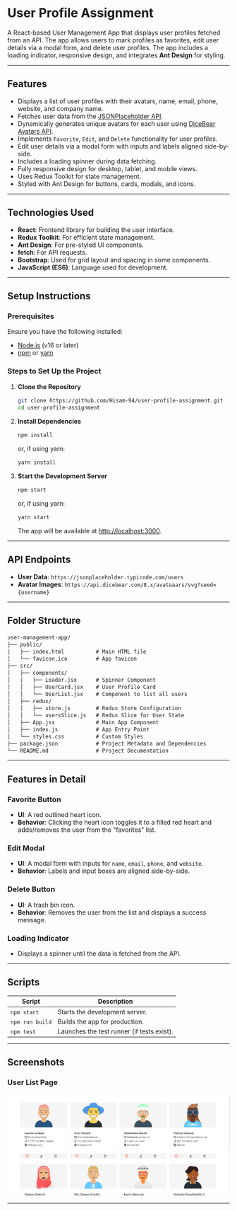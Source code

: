 
# User Profile Assignment

A React-based User Management App that displays user profiles fetched from an API. The app allows users to mark profiles as favorites, edit user details via a modal form, and delete user profiles. The app includes a loading indicator, responsive design, and integrates **Ant Design** for styling.

---

## Features

- Displays a list of user profiles with their avatars, name, email, phone, website, and company name.
- Fetches user data from the [JSONPlaceholder API](https://jsonplaceholder.typicode.com/users).
- Dynamically generates unique avatars for each user using [DiceBear Avatars API](https://dicebear.com/).
- Implements `Favorite`, `Edit`, and `Delete` functionality for user profiles.
- Edit user details via a modal form with inputs and labels aligned side-by-side.
- Includes a loading spinner during data fetching.
- Fully responsive design for desktop, tablet, and mobile views.
- Uses Redux Toolkit for state management.
- Styled with Ant Design for buttons, cards, modals, and icons.

---

## Technologies Used

- **React**: Frontend library for building the user interface.
- **Redux Toolkit**: For efficient state management.
- **Ant Design**: For pre-styled UI components.
- **fetch**: For API requests.
- **Bootstrap**: Used for grid layout and spacing in some components.
- **JavaScript (ES6)**: Language used for development.

---

## Setup Instructions

### Prerequisites

Ensure you have the following installed:

- [Node.js](https://nodejs.org/) (v16 or later)
- [npm](https://www.npmjs.com/) or [yarn](https://yarnpkg.com/)

### Steps to Set Up the Project

1. **Clone the Repository**
   ```bash
   git clone https://github.com/Hisam-94/user-profile-assignment.git
   cd user-profile-assignment
   ```

2. **Install Dependencies**
   ```bash
   npm install
   ```
   or, if using yarn:
   ```bash
   yarn install
   ```

3. **Start the Development Server**
   ```bash
   npm start
   ```
   or, if using yarn:
   ```bash
   yarn start
   ```

   The app will be available at [http://localhost:3000](http://localhost:3000).

---

## API Endpoints

- **User Data**: `https://jsonplaceholder.typicode.com/users`
- **Avatar Images**: `https://api.dicebear.com/8.x/avataaars/svg?seed={username}`

---

## Folder Structure

```plaintext
user-management-app/
├── public/
│   ├── index.html          # Main HTML file
│   └── favicon.ico         # App favicon
├── src/
│   ├── components/
│   │   ├── Loader.jsx      # Spinner Component
│   │   ├── UserCard.jsx    # User Profile Card
│   │   └── UserList.jsx    # Component to list all users
│   ├── redux/
│   │   ├── store.js        # Redux Store Configuration
│   │   └── usersSlice.js   # Redux Slice for User State
│   ├── App.jsx             # Main App Component
│   ├── index.js            # App Entry Point
│   └── styles.css          # Custom Styles
├── package.json            # Project Metadata and Dependencies
└── README.md               # Project Documentation
```

---

## Features in Detail

### Favorite Button
- **UI**: A red outlined heart icon.
- **Behavior**: Clicking the heart icon toggles it to a filled red heart and adds/removes the user from the "favorites" list.

### Edit Modal
- **UI**: A modal form with inputs for `name`, `email`, `phone`, and `website`.
- **Behavior**: Labels and input boxes are aligned side-by-side.

### Delete Button
- **UI**: A trash bin icon.
- **Behavior**: Removes the user from the list and displays a success message.

### Loading Indicator
- Displays a spinner until the data is fetched from the API.

---

## Scripts

| Script         | Description                                |
|----------------|--------------------------------------------|
| `npm start`    | Starts the development server.             |
| `npm run build`| Builds the app for production.             |
| `npm test`     | Launches the test runner (if tests exist). |

---

## Screenshots

### User List Page

![User List Page](ExtraaEdge-Assignment.PNG)

---


